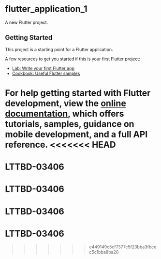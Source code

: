 # flutter_application_1

A new Flutter project.

## Getting Started

This project is a starting point for a Flutter application.

A few resources to get you started if this is your first Flutter project:

- [Lab: Write your first Flutter app](https://docs.flutter.dev/get-started/codelab)
- [Cookbook: Useful Flutter samples](https://docs.flutter.dev/cookbook)

For help getting started with Flutter development, view the
[online documentation](https://docs.flutter.dev/), which offers tutorials,
samples, guidance on mobile development, and a full API reference.
<<<<<<< HEAD
=======
# LTTBD-03406
# LTTBD-03406
# LTTBD-03406
# LTTBD-03406
>>>>>>> e449149c5cf7377c5f23bba3fbcec5c1bba8ba20
